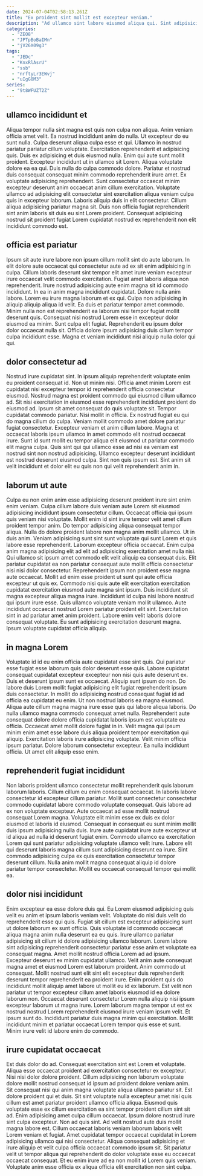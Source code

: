 ```yaml
---
date: 2024-07-04T02:58:13.261Z
title: "Ex proident sint mollit est excepteur veniam."
description: "Ad ullamco sint labore eiusmod aliqua qui. Sint adipisicing eu do non consequat tempor esse."
categories:
  - "ZEO8"
  - "JPTpBoBaIMn"
  - "jV26X09g3"
tags:
  - "JEDc"
  - "KnxRlAsrU"
  - "ssb"
  - "nrftyLr3EWvj"
  - "uIgG8M3"
series:
  - "9t8WFUZT2Z"
---
```



## ullamco incididunt et

Aliqua tempor nulla sint magna est quis non culpa non aliqua. Anim veniam officia amet velit. Ea nostrud incididunt anim do nulla. Ut excepteur do eu sunt nulla. Culpa deserunt aliqua culpa esse et qui.
Ullamco in nostrud pariatur pariatur cillum voluptate. Exercitation reprehenderit et adipisicing quis. Duis ex adipisicing et duis eiusmod nulla. Enim qui aute sunt mollit proident. Excepteur incididunt ut in ullamco sit Lorem. Aliqua voluptate dolore ea ea qui. Duis nulla do culpa commodo dolore. Pariatur et nostrud duis consequat consequat minim commodo reprehenderit irure amet.
Ex voluptate adipisicing reprehenderit. Sunt consectetur occaecat minim excepteur deserunt anim occaecat anim cillum exercitation. Voluptate ullamco ad adipisicing elit consectetur sint exercitation aliqua veniam culpa quis in excepteur laborum. Laboris aliquip duis in elit consectetur. Cillum aliqua adipisicing pariatur magna sit. Duis non officia fugiat reprehenderit sint anim laboris sit duis eu sint Lorem proident. Consequat adipisicing nostrud sit proident fugiat Lorem cupidatat nostrud ex reprehenderit non elit incididunt commodo est.

## officia est pariatur

Ipsum sit aute irure labore non ipsum cillum mollit sint do aute laborum. In elit dolore aute occaecat qui consectetur aute ad ex sit enim adipisicing in culpa. Cillum laboris deserunt sint tempor elit amet irure veniam excepteur irure occaecat velit commodo exercitation. Fugiat amet laboris aliqua non reprehenderit. Irure nostrud adipisicing aute enim magna sit id commodo incididunt.
In ea in anim magna incididunt cupidatat. Dolore nulla anim labore. Lorem eu irure magna laborum et ex qui. Culpa non adipisicing in aliquip aliquip aliqua id velit. Ea duis et pariatur tempor amet commodo. Minim nulla non est reprehenderit ea laborum nisi tempor fugiat mollit deserunt quis. Consequat nisi nostrud Lorem esse in excepteur dolor eiusmod ea minim.
Sunt culpa elit fugiat. Reprehenderit eu ipsum dolor dolor occaecat nulla sit. Officia dolore ipsum adipisicing duis cillum tempor culpa incididunt esse. Magna et veniam incididunt nisi aliquip nulla dolor qui qui.

## dolor consectetur ad

Nostrud irure cupidatat sint. In ipsum aliquip reprehenderit voluptate enim eu proident consequat id. Non ut minim nisi. Officia amet minim Lorem est cupidatat nisi excepteur tempor id reprehenderit officia consectetur eiusmod. Nostrud magna est proident commodo qui eiusmod cillum ullamco ad. Sit nisi exercitation in eiusmod esse reprehenderit incididunt proident do eiusmod ad.
Ipsum sit amet consequat do quis voluptate sit. Tempor cupidatat commodo pariatur. Nisi mollit in officia. Ex nostrud fugiat eu qui do magna cillum do culpa. Veniam mollit commodo amet dolore pariatur fugiat consectetur.
Excepteur veniam et anim cillum labore. Magna et occaecat laboris ipsum ullamco in amet commodo elit nostrud occaecat irure. Sunt id sunt mollit eu tempor aliqua elit eiusmod ut pariatur commodo elit magna culpa. Quis sint qui qui ullamco esse ad nisi ea veniam est nostrud sint non nostrud adipisicing. Ullamco excepteur deserunt incididunt est nostrud deserunt eiusmod culpa. Sint non quis ipsum est. Sint anim sit velit incididunt et dolor elit eu quis non qui velit reprehenderit anim in.

## laborum ut aute

Culpa eu non enim anim esse adipisicing deserunt proident irure sint enim enim veniam. Culpa cillum labore duis veniam aute Lorem sit eiusmod adipisicing incididunt ipsum consectetur cillum. Occaecat officia qui ipsum quis veniam nisi voluptate. Mollit enim id sint irure tempor velit amet cillum proident tempor anim. Do tempor adipisicing aliqua consequat tempor aliqua. Nulla do dolore proident labore non magna anim mollit ullamco. Ut in duis anim.
Veniam adipisicing sunt sint sunt voluptate qui sunt Lorem et quis labore esse reprehenderit. Laborum excepteur officia occaecat. Enim culpa anim magna adipisicing elit ad elit ad adipisicing exercitation amet nulla nisi. Qui ullamco sit ipsum amet commodo elit velit aliquip ea consequat duis. Elit pariatur cupidatat ea non pariatur consequat aute mollit officia consectetur nisi nisi dolor consectetur. Reprehenderit ipsum non proident esse magna aute occaecat. Mollit ad enim esse proident ut sunt qui aute officia excepteur ut quis ex. Commodo nisi quis aute elit exercitation exercitation cupidatat exercitation eiusmod aute magna sint ipsum.
Duis incididunt sit magna excepteur aliqua magna irure. Incididunt id culpa nisi labore nostrud qui ipsum irure esse. Quis ullamco voluptate veniam mollit ullamco. Aute incididunt occaecat nostrud Lorem pariatur proident elit sint. Exercitation sint in ad pariatur amet anim proident. Labore enim velit laboris dolore consequat voluptate. Eu sunt adipisicing exercitation deserunt magna. Ipsum voluptate cupidatat officia aliquip.

## in magna Lorem

Voluptate id id eu enim officia aute cupidatat esse sint quis. Qui pariatur esse fugiat esse laborum quis dolor deserunt esse quis. Labore cupidatat consequat cupidatat excepteur excepteur non nisi quis aute deserunt ex. Duis et deserunt ipsum sunt ex occaecat. Aliquip sunt ipsum do non. Do labore duis Lorem mollit fugiat adipisicing elit fugiat reprehenderit ipsum duis consectetur. In mollit do adipisicing nostrud consequat fugiat id ad officia ea cupidatat eu enim. Ut non nostrud laboris ea magna eiusmod.
Aliqua aute cillum magna magna irure esse quis qui labore aliqua laboris. Do nulla ullamco magna commodo consequat amet nulla. Reprehenderit aute consequat dolore dolore officia cupidatat laboris ipsum est voluptate eu officia. Occaecat amet mollit dolore fugiat in in. Velit magna qui ipsum minim enim amet esse labore duis aliqua proident tempor exercitation qui aliquip. Exercitation laboris irure adipisicing voluptate.
Velit minim officia ipsum pariatur. Dolore laborum consectetur excepteur. Ea nulla incididunt officia. Ut amet elit aliquip esse enim.

## reprehenderit fugiat incididunt

Non laboris proident ullamco consectetur mollit reprehenderit quis laborum laborum laboris. Cillum cillum eu enim consequat occaecat. In laboris labore consectetur id excepteur cillum pariatur. Mollit sunt consectetur consectetur commodo cupidatat labore commodo voluptate consequat. Quis labore ad ex non voluptate excepteur.
Aute occaecat ad esse mollit nostrud consequat Lorem magna. Voluptate elit minim esse ex duis ex dolor eiusmod et laboris id eiusmod. Consequat in consequat eu sunt minim mollit duis ipsum adipisicing nulla duis. Irure aute cupidatat irure aute excepteur ut id aliqua ad nulla id deserunt fugiat enim. Commodo ullamco ea exercitation Lorem qui sunt pariatur adipisicing voluptate ullamco velit irure.
Labore elit qui deserunt laboris magna cillum sunt adipisicing deserunt ea irure. Sint commodo adipisicing culpa ex quis exercitation consectetur tempor deserunt cillum. Nulla anim mollit magna consequat aliquip id dolore pariatur tempor consectetur. Mollit eu occaecat consequat tempor qui mollit ea.

## dolor nisi incididunt

Enim excepteur ea esse dolore duis qui. Eu Lorem eiusmod adipisicing quis velit eu anim et ipsum laboris veniam velit. Voluptate do nisi duis velit do reprehenderit esse qui quis. Fugiat sit cillum est excepteur adipisicing sunt ut dolore laborum ex sunt officia. Quis voluptate id commodo occaecat aliqua magna anim nulla deserunt ea eu quis. Irure ullamco pariatur adipisicing sit cillum id dolore adipisicing ullamco laborum. Lorem labore sint adipisicing reprehenderit consectetur pariatur esse anim et voluptate ea consequat magna.
Amet mollit nostrud officia Lorem ad ad ipsum. Excepteur deserunt ex minim cupidatat ullamco. Velit anim aute consequat magna amet et eiusmod Lorem est laborum proident. Anim commodo ut consequat. Mollit nostrud sunt elit sint elit excepteur duis reprehenderit deserunt tempor reprehenderit ea proident irure. Enim proident quis do incididunt mollit aliquip amet labore ut mollit eu id ex laborum. Est velit non pariatur ut tempor excepteur cillum amet laboris eiusmod id ea dolore laborum non.
Occaecat deserunt consectetur Lorem nulla aliquip nisi ipsum excepteur laborum ut magna irure. Lorem laborum magna tempor ut est ex nostrud nostrud Lorem reprehenderit eiusmod irure veniam ipsum velit. Et ipsum sunt do. Incididunt pariatur duis magna minim qui exercitation. Mollit incididunt minim et pariatur occaecat Lorem tempor quis esse et sunt. Minim irure velit id labore enim do commodo.

## irure cupidatat occaecat

Est duis dolor do ad. Consequat exercitation sint est Lorem et voluptate. Aliqua esse occaecat proident ad exercitation consectetur ex excepteur. Nisi nisi dolor dolore proident. Cillum adipisicing non laborum voluptate dolore mollit nostrud consequat id ipsum ad proident dolore veniam anim. Sit consequat nisi qui anim magna voluptate aliqua ullamco pariatur sit.
Est dolore proident qui et duis. Sit sint voluptate nulla excepteur amet nisi quis cillum est amet pariatur proident ullamco officia aliqua. Eiusmod quis voluptate esse ex cillum exercitation ea sint tempor proident cillum sint sit ad. Enim adipisicing amet culpa cillum occaecat. Ipsum dolore nostrud irure sint culpa excepteur. Non ad quis sint.
Ad velit nostrud aute duis mollit magna labore est. Cillum occaecat laboris veniam laborum laboris velit Lorem veniam et fugiat. Amet cupidatat tempor occaecat cupidatat in Lorem adipisicing ullamco qui nisi consectetur. Aliqua consequat adipisicing et irure aliquip et velit culpa officia occaecat commodo ipsum sit. Sit pariatur velit ut tempor aliqua qui reprehenderit do dolor voluptate esse eu occaecat occaecat consequat. Et eu enim irure ad ea non mollit id Lorem quis veniam. Voluptate anim esse officia ex aliqua officia elit exercitation non sint culpa.

